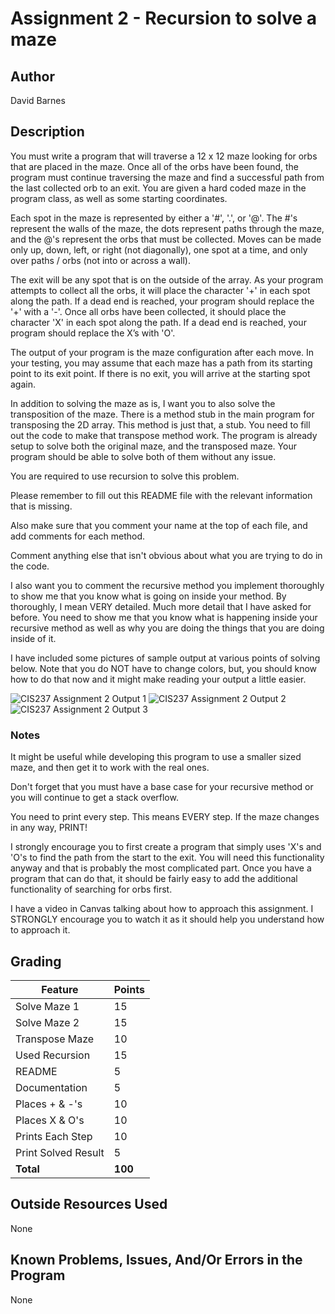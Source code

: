 # Assignment 2 - Recursion to solve a maze

## Author

David Barnes

## Description

You must write a program that will traverse a 12 x 12 maze looking for orbs that are placed in the maze. Once all of the orbs have been found, the program must continue traversing the maze and find a successful path from the last collected orb to an exit. You are given a hard coded maze in the program class, as well as some starting coordinates.

Each spot in the maze is represented by either a '#', '.', or '@'. The #'s represent the walls of the maze, the dots represent paths through the maze, and the @'s represent the orbs that must be collected. Moves can be made only up, down, left, or right (not diagonally), one spot at a time, and only over paths / orbs (not into or across a wall).

The exit will be any spot that is on the outside of the array. As your program attempts to collect all the orbs, it will place the character '+' in each spot along the path. If a dead end is reached, your program should replace the '+' with a '-'. Once all orbs have been collected, it should place the character 'X' in each spot along the path. If a dead end is reached, your program should replace the X’s with 'O'.

The output of your program is the maze configuration after each move. In your testing, you may assume that each maze has a path from its starting point to its exit point. If there is no exit, you will arrive at the starting spot again.

In addition to solving the maze as is, I want you to also solve the transposition of the maze. There is a method stub in the main program for transposing the 2D array. This method is just that, a stub. You need to fill out the code to make that transpose method work. The program is already setup to solve both the original maze, and the transposed maze. Your program should be able to solve both of them without any issue.

You are required to use recursion to solve this problem.

Please remember to fill out this README file with the relevant information that is missing.

Also make sure that you comment your name at the top of each file, and add comments for each method.

Comment anything else that isn't obvious about what you are trying to do in the code.

I also want you to comment the recursive method you implement thoroughly to show me that you know what is going on inside your method. By thoroughly, I mean VERY detailed. Much more detail that I have asked for before. You need to show me that you know what is happening inside your recursive method as well as why you are doing the things that you are doing inside of it.

I have included some pictures of sample output at various points of solving below. Note that you do NOT have to change colors, but, you should know how to do that now and it might make reading your output a little easier.

![CIS237 Assignment 2 Output 1](https://barnesbrothers.net/cis237/assignmentImages/cis237_assignment_2_output_1.png)
![CIS237 Assignment 2 Output 2](https://barnesbrothers.net/cis237/assignmentImages/cis237_assignment_2_output_2.png)
![CIS237 Assignment 2 Output 3](https://barnesbrothers.net/cis237/assignmentImages/cis237_assignment_2_output_3.png)

### Notes

It might be useful while developing this program to use a smaller sized maze, and then get it to work with the real ones.

Don't forget that you must have a base case for your recursive method or you will continue to get a stack overflow.

You need to print every step. This means EVERY step. If the maze changes in any way, PRINT!

I strongly encourage you to first create a program that simply uses 'X's and 'O's to find the path from the start to the exit. You will need this functionality anyway and that is probably the most complicated part. Once you have a program that can do that, it should be fairly easy to add the additional functionality of searching for orbs first.

I have a video in Canvas talking about how to approach this assignment. I STRONGLY encourage you to watch it as it should help you understand how to approach it.

## Grading
| Feature             | Points |
|---------------------|--------|
| Solve Maze 1        | 15     |
| Solve Maze 2        | 15     |
| Transpose Maze      | 10     |
| Used Recursion      | 15     |
| README              | 5      |
| Documentation       | 5      |
| Places + & -'s      | 10     |
| Places X & O's      | 10     |
| Prints Each Step    | 10     |
| Print Solved Result | 5      |
| **Total**           | **100**|

## Outside Resources Used

None

## Known Problems, Issues, And/Or Errors in the Program

None
